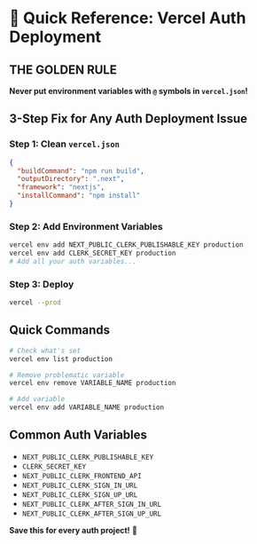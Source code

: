 # 🚀 Quick Reference: Vercel Auth Deployment

## THE GOLDEN RULE
**Never put environment variables with `@` symbols in `vercel.json`!**

## 3-Step Fix for Any Auth Deployment Issue

### Step 1: Clean `vercel.json`
```json
{
  "buildCommand": "npm run build",
  "outputDirectory": ".next",
  "framework": "nextjs",
  "installCommand": "npm install"
}
```

### Step 2: Add Environment Variables
```bash
vercel env add NEXT_PUBLIC_CLERK_PUBLISHABLE_KEY production
vercel env add CLERK_SECRET_KEY production
# Add all your auth variables...
```

### Step 3: Deploy
```bash
vercel --prod
```

## Quick Commands
```bash
# Check what's set
vercel env list production

# Remove problematic variable
vercel env remove VARIABLE_NAME production

# Add variable
vercel env add VARIABLE_NAME production
```

## Common Auth Variables
- `NEXT_PUBLIC_CLERK_PUBLISHABLE_KEY`
- `CLERK_SECRET_KEY`
- `NEXT_PUBLIC_CLERK_FRONTEND_API`
- `NEXT_PUBLIC_CLERK_SIGN_IN_URL`
- `NEXT_PUBLIC_CLERK_SIGN_UP_URL`
- `NEXT_PUBLIC_CLERK_AFTER_SIGN_IN_URL`
- `NEXT_PUBLIC_CLERK_AFTER_SIGN_UP_URL`

**Save this for every auth project!** 📌
